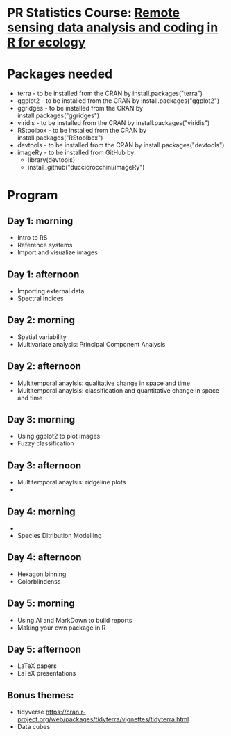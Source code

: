 # PR Statistics Course: [Remote sensing data analysis and coding in R for ecology](https://www.prstats.org/course/remote-sensing-data-analysis-and-coding-in-r-for-ecology-rsda01/)

# Packages needed
+ terra - to be installed from the CRAN by install.packages("terra")
+ ggplot2 - to be installed from the CRAN by install.packages("ggplot2")
+ ggridges - to be installed from the CRAN by install.packages("ggridges")
+ viridis - to be installed from the CRAN by install.packages("viridis")
+ RStoolbox - to be installed from the CRAN by install.packages("RStoolbox")
+ devtools - to be installed from the CRAN by install.packages("devtools")
+ imageRy - to be installed from GitHub by:
  + library(devtools)
  + install_github("ducciorocchini/imageRy")

# Program

## Day 1: morning
+ Intro to RS
+ Reference systems
+ Import and visualize images

## Day 1: afternoon
+ Importing external data 
+ Spectral indices

## Day 2: morning
+ Spatial variability
+ Multivariate analysis: Principal Component Analysis

## Day 2: afternoon
+ Multitemporal anaylsis: qualitative change in space and time
+ Multitemporal anaylsis: classification and quantitative change in space and time

## Day 3: morning
+ Using ggplot2 to plot images
+ Fuzzy classification

## Day 3: afternoon
+ Multitemporal anaylsis: ridgeline plots
+ 

## Day 4: morning
+ 
+ Species Ditribution Modelling
  
## Day 4: afternoon
+ Hexagon binning
+ Colorblindenss

## Day 5: morning
+ Using AI and MarkDown to build reports
+ Making your own package in R
  
## Day 5: afternoon
+ LaTeX papers
+ LaTeX presentations

## Bonus themes:
+ tidyverse
https://cran.r-project.org/web/packages/tidyterra/vignettes/tidyterra.html
+ Data cubes
